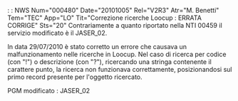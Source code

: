  :  : NWS Num="000480" Date="20101005" Rel="V2R3" Atr="M. Benetti" Tem="TEC" App="LO" Tit="Correzione ricerche Loocup :  ERRATA CORRIGE" Sts="20"
Contrariamente a quanto riportato nella NTI 00459 il servizio modificato è il JASER_02.

In data 29/07/2010 è stato corretto un errore che causava un malfunzionamento nelle ricerche in Loocup.
Nel caso di ricerca per codice (con "!") o descrizione (con "?"), ricercando una stringa contenente
il carattere punto, la ricerca non funzionava correttamente, posizionandosi sul primo record presente per l'oggetto ricercato.

PGM modificato : 
JASER_02
